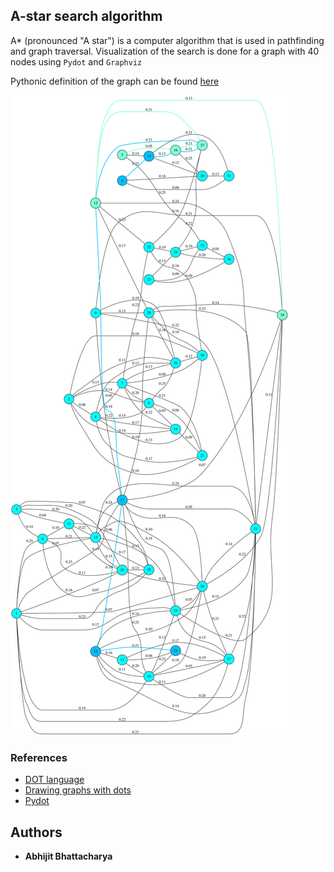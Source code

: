 ## A-star search algorithm

A* (pronounced "A star") is a computer algorithm that is used in pathfinding and graph traversal. Visualization of the search is done for a graph with 40 nodes using `Pydot` and `Graphviz`

Pythonic definition of the graph can be found [here](https://github.com/abhimita/algorithms/blob/master/graphs/src/helper/map40.py)

<img src="graphs/src/helper/map40.svg">

### References

* [DOT language](https://www.graphviz.org/doc/info/lang.html)
* [Drawing graphs with dots](https://www.graphviz.org/pdf/dotguide.pdf)
* [Pydot](https://pypi.org/project/pydot-ng/)


## Authors

* **Abhijit Bhattacharya** 
